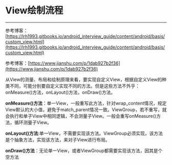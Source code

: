 # View绘制流程 #
----------
参考博客：[https://lrh1993.gitbooks.io/android_interview_guide/content/android/basis/custom_view.html](https://lrh1993.gitbooks.io/android_interview_guide/content/android/basis/custom_view.html)

参考博客：[https://www.jianshu.com/p/1dab927b2f36](https://www.jianshu.com/p/1dab927b2f36)


从View的测量、布局和绘制原理来看，要实现自定义View，根据自定义View的种类不同，可能分别要自定义实现不同的方法。但是这些方法不外乎：
onMeasure()方法，onLayout()方法，onDraw()方法。

**onMeasure()方法**：单一View，一般重写此方法，针对wrap_content情况，规定View默认的大小值，避免于match_parent情况一致。ViewGroup，若不重写，就会执行和单子View中相同逻辑，不会测量子View。一般会重写onMeasure()方法，循环测量子View。

**onLayout()方法**:单一View，不需要实现该方法。ViewGroup必须实现，该方法是个抽象方法，实现该方法，来对子View进行布局。

**onDraw()方法**：无论单一View，或者ViewGroup都需要实现该方法，因其是个空方法